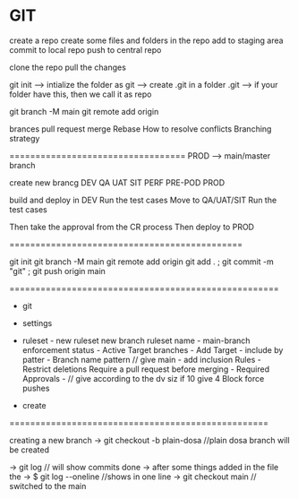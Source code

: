 GIT
=====
create a repo
create some files and folders in the repo
add to staging area
commit to local repo
push to central repo


clone the repo
pull the changes


git init --> intialize the folder as git --> create .git in a folder
.git --> if your folder have this, then we call it as repo


git branch -M main
git remote add origin <remote-URL>

brances
pull request
merge
Rebase
How to resolve conflicts
Branching strategy

==================================
PROD --> main/master branch

create new brancg
DEV QA UAT SIT PERF PRE-POD PROD

build and deploy in DEV
Run the test cases
Move to QA/UAT/SIT
Run the test cases

Then take the approval from the CR process
Then deploy to PROD


=============================================

git init
git branch -M main
git remote add origin <url>
git add . ; git commit -m "git" ; git push origin main

====================================================



 - git 
  -  settings
   -   ruleset
    -    new ruleset
           new branch ruleset
          name - main-branch
          enforcement status - Active
          Target branches - 
            Add Target - include by patter - Branch name pattern // give main - add inclusion
          Rules
            - Restrict deletions
          Require a pull request before merging
            - Required Approvals - // give according to the dv siz if 10 give 4
          Block force pushes

  - create

==================================================

creating a new branch
  -> git checkout -b plain-dosa //plain dosa branch will be created

  -> git log // will show commits done 
  -> after some things added in the file the 
  -> $ git log --oneline //shows in one line
  -> git checkout main // switched to the main
